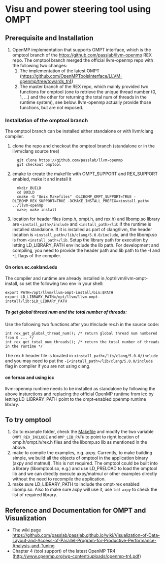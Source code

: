 
# Visu and power steering tool using OMPT

## Prerequisite and Installation
1. OpenMP implementation that supports OMPT interface, which is the omptool branch of the https://github.com/passlab/llvm-openmp REX repo. The omptool branch merged the official llvm-openmp repo with the following two changes:
    1. The implementation of the latest OMPT (https://github.com/OpenMPToolsInterface/LLVM-openmp/tree/towards_tr4)
    1. The master branch of the REX repo, which mainly provided two functions for omptool (one to retrieve the unique thread number (0, 1, ...) and the other for returning the total num of threads in the runtime system), see below. llvm-openmp actually provide those functions, but are not exposed.
    
### Installation of the omptool branch
The omptool branch can be installed either standalone or with llvm/clang compiler. 
  1. clone the repo and checkout the omptool branch (standalone or in the llvm/clang source tree)
   
           git clone https://github.com/passlab/llvm-openmp
           git checkout omptool
           
  1. cmake to create the makefile with OMPT_SUPPORT and REX_SUPPORT enabled, make it and install it
    
           mkdir BUILD
           cd BUILD
           cmake -G "Unix Makefiles" -DLIBOMP_OMPT_SUPPORT=TRUE -DLIBOMP_REX_SUPPORT=TRUE -DCMAKE_INSTALL_PREFIX=<install_path> ../llvm-openmp
           make; make install
  1. location for header files (omp.h, ompt.h, and rex.h) and libomp.so library are `<install_path>/include` and `<install_path>/lib` if the runtime is installed standalone. If it is installed as part of clang/llvm, the header location is `<install_path>/lib/clang/5.0.0/include`, and the libomp.so is from `<install_path>/lib`. Setup the library path for execution by letting LD_LIBRARY_PATH env include the lib path. For development and compiling, you need to provide the header path and lib path to the -I and -L flags of the compiler.

#### On orion.ec.oakland.edu
The compiler and runtime are already installed in /opt/llvm/llvm-ompt-install, so set the following
two env in your shell:

    export PATH=/opt/llvm/llvm-ompt-install/bin:$PATH
    export LD_LIBRARY_PATH=/opt/llvm/llvm-ompt-install/lib:$LD_LIBRARY_PATH
    
##### To get global thread num and the total number of threads:
Use the following two functions after you #include rex.h in the source code:

    int rex_get_global_thread_num(); /* return global thread num numbered from 0 ... */
    int rex_get_total_num_threads(); /* return the total number of threads in the runtime */
    
The rex.h header file is located in `<install_path>/lib/clang/5.0.0/include` and you may need to put the `-I<install_path>/lib/clang/5.0.0/include` flag in compiler if you are not using clang. 

#### on fornax and using icc
llvm-openmp runtime needs to be installed as standalone by following the above insturctions and replacing the official OpenMP runtime from icc by letting LD_LIBRARY_PATH point to the ompt-enabled openmp runtime library. 

## To try omptool
1. Go to example folder, check the [Makefile](examples/Makefile) and modify the two variable `OMPT_REX_INCLUDE` and `OMP_LIB_PATH` to point to right location of omp.h/ompt.h/rex.h files and the libomp.so lib as mentioned in the above. 
1. make to compile the examples, e.g. axpy. Currently, to make building simple, we build all the objects of omptool in the application binary (axpy and matmul). This is not required. The omptool could be built into a library (libomptool.so, e.g.) and use LD_PRELOAD to load the omptool lib and we can directly execute axpy/matmul or other examples directly without the need to recompile the application. 
1. make sure LD_LIBRARY_PATH to include the ompt-rex enabled libomp.so. Also to make sure axpy will use it, use `ldd axpy` to check the list of required library. 


## Reference and Documentation for OMPT and Visualization
 * The wiki page https://github.com/passlab/passlab.github.io/wiki/Visualization-of-Data-Layout-and-Access-of-Parallel-Program-for-Productive-Performance-Analysis-and-Tuning
 * Chapter 4 (tool support) of the latest OpenMP TR4 (http://www.openmp.org/wp-content/uploads/openmp-tr4.pdf)
